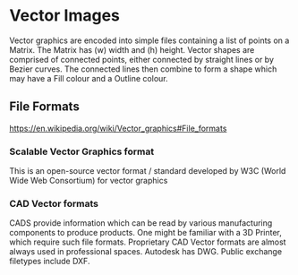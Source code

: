 # Vector Images
Vector graphics are encoded into simple files containing a list of points on a Matrix.
The Matrix has (w) width and (h) height.
Vector shapes are comprised of connected points, either connected by straight lines or by Bezier curves. The connected lines then combine to form a shape which may have a Fill colour and a Outline colour.
## File Formats
https://en.wikipedia.org/wiki/Vector_graphics#File_formats
### Scalable Vector Graphics format
This is an open-source vector format / standard developed by W3C (World Wide Web Consortium) for vector graphics
### CAD Vector formats
CADS provide information which can be read by various manufacturing components to produce products.
One might be familiar with a 3D Printer, which require such file formats.
Proprietary CAD Vector formats are almost always used in professional spaces.
Autodesk has DWG. Public exchange filetypes include DXF.
